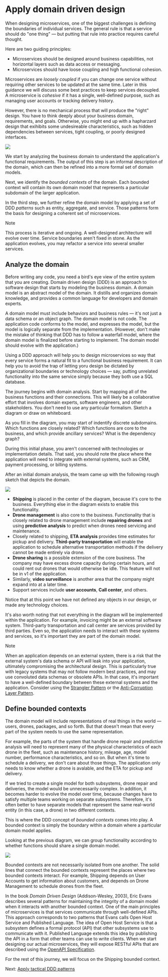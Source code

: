 # Apply domain driven design 

When designing microservices, one of the biggest challenges is defining the boundaries of individual services. The general rule is that a service should do "one thing" &mdash; but putting that rule into practice requires careful thought. 

Here are two guiding principles:

- Microservices should be designed around business capabilities, not horizontal layers such as data access or messaging.  
- Microservices should have loose coupling and high functional cohesion. 

Microservices are *loosely coupled* if you can change one service without requiring other services to be updated at the same time. Later in this guidance we will discuss some best practices to keep services decoupled. A microservice is *cohesive* if it has a single, well-defined purpose, such as managing user accounts or tracking delivery history. 

However, there is no mechanical process that will produce the "right" design. You have to think deeply about your business domain, requirements, and goals. Otherwise, you might end up with a hapharzard design that exihibits some undesireable characteristics, such as hidden dependencies between services, tight coupling, or poorly designed interfaces. 

![](./images/ddd-process.png)

We start by analyzing the business domain to understand the application's functional requirements. The output of this step is an informal description of the domain, which can then be refined into a more formal set of domain models. 

Next, we identify the *bounded contexts* of the domain. Each bounded context will contain its own domain model that represents a particular subdomain of the larger application. 

In the third step, we further refine the domain model by applying a set of DDD *patterns* such as entity, aggregate, and service. Those patterns form the basis for designing a coherent set of microservices.

> [!NOTE]
> This process is iterative and ongoing. A well-designed architecture will evolve over time. Service boundaries aren't fixed in stone. As the application evolves, you may refactor a service into several smaller services. 

## Analyze the domain

Before writing any code, you need a bird's eye view of the entire system that you are creating. Domain driven design (DDD) is an approach to software design that starts by modeling the business domain.  A domain model is an abstract model of the domain. It distills and organizes domain knowledge, and provides a common language for developers and domain experts. 

A domain model must include behaviors and business rules &mdash; it's not just a data schema or an object graph. The domain model is not code. The application code conforms to the model, and expresses the model, but the model is logically separate from the implementation. (However, don't make the mistake of thinking that DDD has to follow a waterfall model, where the domain model is finalized before starting to implement. The domain model should evolve with the application.)

Using a DDD approach will help you to design microservices so way that every service forms a natural fit to a functional business requirement. It can help you to avoid the trap of letting yoru design be dictated by organizational boundaries or technology choices &mdash; say, putting unrelated functionality into the same service simply because they both use a SQL database.

The journey begins with domain analysis. Start by mapping all of the business functions and their connections. This will likely be a collaborative effort that involves domain experts, software engineers, and other stakeholders. You don't need to use any particular formalism.  Sketch a diagram or draw on whiteboard.

As you fill in the diagram, you may start of indentify discrete subdomains. Which functions are closely related? Which functions are core to the business, and which provide ancillary services? What is the dependency graph? 

During this initial phase, you aren't concerned with technologies or implementation details. That said, you should note the place where the application will need to integrate with external systems, such as CRM, payment processing, or billing systems. 

After an initial domain analysis, the team came up with the following rough sketch that depicts the domain.

![](./images/ddd1.svg) 

- **Shipping** is placed in the center of the diagram, because it's core to the business. Everything else in the diagram exists to enable this functionality.
- **Drone management** is also core to the business. Functionality that is closely related to drone management include **repairing drones** and using **predictive analysis** to predict when drones need servicing and maintenance. 
- Closely related to shipping, **ETA analysis** provides time estimates for pickup and delivery. **Third-party transportation** will enable the application to schedule alternative transportation methods if the delivery cannot be made entirely via drone.
- **Drone sharing** is a possible extension of the core business. The company may have excess drone capacity during certain hours, and could rent out drones that would otherwise be idle. This feature will not be in v1 of the application.
- Similarly, **video surveillance** is another area that the company might expand into at a later time.
- Support services include **user accounts**, **Call center**, and others.
 
Notice that at this point we have not defined any objects in our design, or made any technology choices.

It's also worth noting that not everything in the diagram will be implemented within the application. For example, invoicing might be an external software system. Third-party transportation and call center are services provided by third parties. Even so, the application needs to interact with these systems and services, so it's important they are part of the domain model. 

> [!NOTE]
> When an application depends on an external system, there is a risk that the external system's data schema or API will leak into your application, ultimately compromising the architectural design. This is particularly true with legacy systems that may not follow modern best practices, and may use convoluted data schemas or obsolete APIs. In that case, it's important to have a well-defined boundary between these external systems and the application. Consider using the [Strangler Pattern](../patterns/strangler.md) or the [Anti-Corruption Layer Pattern](../patterns/anti-corruption-layer.md).

## Define bounded contexts

The domain model will include representations of real things in the world &mdash; users, drones, packages, and so forth. But that doesn't mean that every part of the system needs to use the same representation. 

For example, the parts of the system that handle drone repair and predictive analysis will need to represent many of the physical characteristics of each drone in the fleet, such as maintenance history, mileage, age, model number, performance characteristics, and so on. But when it's time to schedule a delivery, we don't care about those things. The application only needs to know whether a drone is avalable, and the ETA for pickup and delivery. 

If we tried to create a single model for both subsystems, drone repair and deliveries, the model would be unnecessarily complex. In addition, it becomes harder to evolve the model over time, because changes have to satisfy multiple teams working on separate subsystems. Therefore, it's often better to have separate models that represent the same real-world entity (in this case, a drone) in two different contexts. 

This is where the DDD concept of *bounded contexts* comes into play. A bounded context is simply the boundary within a domain where a particular domain model applies. 

Looking at the previous diagram, we can group functionality according to whether functions should share a single domain model. 

![](./images/ddd2.svg) 
 
Bounded contexts are not necessarily isolated from one another. The solid lines that connect the bounded contexts represent the places where two bounded contexts interact. For example, Shipping depends on User Accounts to get information about customers, and depends on Drone Management to schedule drones from the fleet.

In the book *Domain Driven Design* (Addison-Wesley, 2003), Eric Evans describes several patterns for maintaining the integrity of a domain model when it interacts with another bounded context. One of the main principles of microservices is that services communicate through well-defined APIs. This approach corresponds to two patterns that Evans calls Open Host Service and Published Language. The idea of Open Host Service is that a subsystem defines a formal protocol (API) that other subsystems use to communicate with it. Published Language extends this idea by publishing the API in a form that other teams can use to write clients. When we start designing our actual microservices, they will expose RESTful APIs that are described using the [OpenAPI Specification](https://www.openapis.org/specification/repo). 

For the rest of this journey, we will focus on the Shipping bounded context. 

Next: [Apply tactical DDD patterns](./tactical-ddd.md)